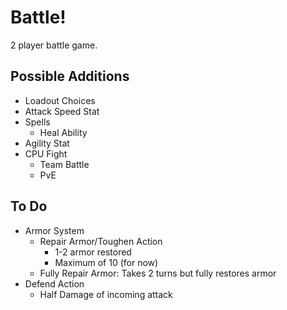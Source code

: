 # Battle!
2 player battle game.

## Possible Additions
- Loadout Choices
- Attack Speed Stat
- Spells
    - Heal Ability
- Agility Stat
- CPU Fight
    - Team Battle
    - PvE

## To Do 
- Armor System
    - Repair Armor/Toughen Action
        - 1-2 armor restored
        - Maximum of 10 (for now)  
    - Fully Repair Armor: Takes 2 turns but fully restores armor
- Defend Action
    - Half Damage of incoming attack

